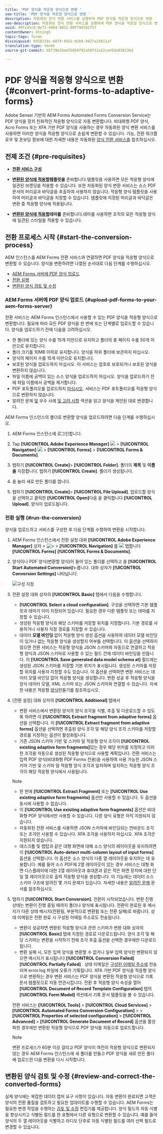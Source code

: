 ```yaml
---
title: 'PDF 양식을 적응형 양식으로 변환 '
seo-title: 'PDF 양식을 적응형 양식으로 변환 '
description: 자동화된 양식 변환 서비스를 실행하여 PDF 양식을 적응형 양식으로 변환
seo-description: 자동화된 양식 변환 서비스를 실행하여 PDF 양식을 적응형 양식으로 변환
uuid: 49fcd5c0-0e72-496d-9831-00f79d582f57
contentOwner: khsingh
topic-tags: forms
discoiquuid: 9358219c-6079-4552-92b9-b427a23811af
translation-type: tm+mt
source-git-commit: bbf39e3bae55654f92a50f52a22cee5da938236d

---
```



# PDF 양식을 적응형 양식으로 변환 {#convert-print-forms-to-adaptive-forms}

Adobe Sensei 기반의 AEM Forms Automated Forms Conversion Service는 PDF 양식을 장치 친화적인 적응형 양식으로 자동 변환합니다. 비대화형 PDF 양식, Acro Forms 또는 XFA 기반 PDF 양식을 사용하는 경우 자동화된 양식 변환 서비스를 사용하면 이러한 양식을 적응형 양식으로 손쉽게 변환할 수 있습니다. 기능, 전환 워크플로우 및 온보딩 정보에 대한 자세한 내용은 자동화된 [양식 전환 서비스를](introduction.md) 참조하십시오.

## 전제 조건 {#pre-requisites}

* [**전환 서비스 구성&#x200B;**](configure-service.md)

* **[변환된 양식에 적용할](https://helpx.adobe.com/experience-manager/6-5/forms/using/template-editor.html)템플릿을** 준비합니다.템플릿을 사용하면 모든 적응형 양식에 일관된 브랜딩을 적용할 수 있습니다. 또한 자동화된 양식 변환 서비스는 소스 PDF 문서의 머리글과 바닥글을 추출하여 사용하지 않습니다. 적응형 양식 템플릿을 사용하여 머리글과 바닥글을 지정할 수 있습니다. 템플릿에 지정된 머리글과 바닥글은 변환 중 적응형 양식에 적용됩니다.

* **[변환된 양식에 적용할](https://helpx.adobe.com/experience-manager/6-5/forms/using/themes.html)테마를** 준비합니다.테마를 사용하면 조직의 모든 적응형 양식에 일관된 스타일을 적용할 수 있습니다.

## 전환 프로세스 시작 {#start-the-conversion-process}

AEM 인스턴스를 AEM Forms 전환 서비스와 연결하면 PDF 양식을 적응형 양식으로 변환할 수 있습니다. 양식을 변환하려면 나열된 순서대로 다음 단계를 수행하십시오.

* [AEM Forms 서버에 PDF 양식 업로드](convert-existing-forms-to-adaptive-forms.md#upload-pdf-forms-to-your-aem-forms-server)
* [전환 실행](convert-existing-forms-to-adaptive-forms.md#run-the-conversion)
* [변환된 양식 검토 및 수정](review-correct-ui-edited.md)

### AEM Forms 서버에 PDF 양식 업로드 {#upload-pdf-forms-to-your-aem-forms-server}

전환 서비스는 AEM Forms 인스턴스에서 사용할 수 있는 PDF 양식을 적응형 양식으로 변환합니다. 필요에 따라 모든 PDF 양식을 한 번에 또는 단계별로 업로드할 수 있습니다. 양식을 업로드하기 전에 다음을 고려하십시오.

* 한 폴더에 있는 양식 수를 15개 미만으로 유지하고 폴더의 총 페이지 수를 50개 미만으로 유지합니다.
* 폴더 크기를 10MB 이하로 유지합니다. 양식을 하위 폴더에 보관하지 마십시오.
* 양식의 페이지 수를 15개 미만으로 유지합니다.
* 보호된 양식을 업로드하지 마십시오. 이 서비스는 암호로 보호되거나 보호된 양식을 변환하지 않습니다.
* 파일 이름에 공백이 있는 소스 양식을 업로드하지 마십시오. 양식을 업로드하기 전에 파일 이름에서 공백을 제거합니다.
* PDF 포트폴리오를 업로드하지 [마십시오](https://helpx.adobe.com/acrobat/using/overview-pdf-portfolios.html). 서비스는 PDF 포트폴리오를 적응형 양식으로 변환하지 않습니다.
* 알려진 문제 [및](known-issues.md) 우수 사례 [및 고려 사항](styles-and-pattern-considerations-and-best-practices.md) 섹션을 읽고 양식을 제안된 대로 변경합니다.

AEM Forms 인스턴스의 폴더로 변환할 양식을 업로드하려면 다음 단계를 수행하십시오.

1. AEM Forms 인스턴스에 로그인합니다.

1. Tap **[!UICONTROL Adobe Experience Manager]** ![](assets/adobeexperiencemanager.png) > **[!UICONTROL Navigation]** ![](assets/compass.png) > **[!UICONTROL Forms]** > **[!UICONTROL Forms & Documents]**.
1. 탭하기 **[!UICONTROL Create]**> **[!UICONTROL Folder]**. 폴더의 **제목** 및 **이름을** 지정합니다. 탭하기 **[!UICONTROL Create]**. 폴더가 생성됩니다.
1. 을 눌러 새로 만든 폴더를 엽니다.
1. 탭하기 **[!UICONTROL Create]**> **[!UICONTROL File Upload]**. 업로드할 양식을 선택하고 클릭한 **[!UICONTROL Open]**&#x200B;다음 을 클릭합니다 **[!UICONTROL Upload]**. 양식이 업로드됩니다.

### 전환 실행 {#run-the-conversion}

양식을 업로드하고 서비스를 구성한 후 다음 단계를 수행하여 변환을 시작합니다.

1. AEM Forms 인스턴스에서 전환 설정 대화 **[!UICONTROL Adobe Experience Manager]** 상자 > ![>](assets/adobeexperiencemanager.png) > **[!UICONTROL Navigation]** 를 ![](assets/compass.png) 탭합니다 **[!UICONTROL Forms]** **[!UICONTROL Forms & Documents]**.
1. 양식이나 PDF 양식(변환할 양식)이 들어 있는 폴더를 선택하고 을 **[!UICONTROL Start Automated Conversion]**&#x200B;누릅니다. 대화 상자가 **[!UICONTROL Conversion Settings]** 나타납니다.

   ![구성 지정](assets/conversion-settings-dialog.png)

1. 전환 설정 대화 상자의 **[!UICONTROL Basic]** 탭에서 다음을 수행합니다.

   * **[!UICONTROL Select a cloud configuration]**. 구성을 선택하면 기본 템플릿과 테마가 이미 지정되어 있습니다. 필요한 경우 다른 템플릿 또는 테마를 지정할 수 있습니다.
   * 생성된 적응형 양식과 해당 스키마를 저장할 위치를 지정합니다. 기본 경로를 사용하거나 사용자 지정 경로를 지정할 수 있습니다.
   * 데이터 **모델 바인딩** 없이 적응형 양식 생성 옵션을 사용하여 데이터 모델 바인딩이 있거나 없는 적응형 양식을 생성할지 여부를 선택합니다.
이 옵션을 선택하지 않으면 전환 서비스는 적응형 양식을 JSON 스키마와 자동으로 연결하고 적응형 양식과 JSON 스키마로 사용할 수 있는 필드 간에 데이터 바인딩을 만듭니다. 이 **[!UICONTROL Save generated data model schema at]** 필드에는 생성된 JSON 스키마를 저장할 기본 위치가 표시됩니다. 생성된 스키마를 저장할 위치를 사용자 지정할 수도 있습니다.
이 옵션을 선택하면 변환 서비스는 데이터 모델 바인딩 없이 적응형 양식을 생성합니다. 변환 성공 후 적응형 양식을 양식 데이터 모델, XML 스키마 또는 JSON 스키마와 연결할 수 있습니다. 자세한 내용은 적응형 [양식](https://helpx.adobe.com/experience-manager/6-5/forms/using/creating-adaptive-form.html)만들기를 참조하십시오.
   <!--
   Comment Type: draft

   <note type="note">
   <p>The XDP or XFA-based PDF form is not used to generate the Document of Record. The conversion service auto-generates the Document of Record only if you enable the Tools &gt; Cloud Services &gt; Automated Forms Conversion Configuration &gt; <strong>&lt;Properties of selected configuration&gt; &gt;</strong> Advanced &gt; Generate Document of Record option.</p>
   <p> </p>
   </note>
   -->

1. [전환 설정] 대화 상자의 **[!UICONTROL Additional]** 탭에서
   * 변환 서비스에서 변환된 양식의 양식 조각을 식별, 추출 및 다운로드할 수 있도록 하려면 이 **[!UICONTROL Extract fragment from adaptive forms]** 옵션을 선택합니다. 이 **[!UICONTROL Extract fragment from adaptive forms]** 옵션을 선택하면 추출된 양식 조각 및 해당 양식 조각 스키마를 저장할 경로를 지정하는 옵션이 활성화됩니다.
   * 기존 JSON 스키마 기반 및 스키마 덜 적응형 양식 조각이 **[!UICONTROL existing adaptive form fragments]**&#x200B;있는 경우 해당 위치를 지정하고 이러한 조각을 자동으로 생성된 적응형 양식으로 사용할 계획입니다. 전환 서비스는 입력 PDF 양식(비대화형 PDF Forms 전용)을 사용하여 사용 가능한 JSON 스키마 기반 및 스키마 덜 적응형 양식 조각과 일치하며 일치하는 적응형 양식 조각이 해당 적응형 양식에서 사용됩니다.
   >[!NOTE]
   >
   >
   > * 한 번에 **[!UICONTROL  Extract Fragment]** 또는 **[!UICONTROL Use existing adaptive form fragments]** 옵션만 사용할 수 있습니다. 두 옵션을 동시에 사용할 수 없습니다.
   > * 이 **[!UICONTROL Use existing adaptive form fragments]** 옵션은 비대화형 PDF 양식에서만 사용할 수 있습니다. 다른 양식 유형은 아직 지원되지 않습니다.
   > * 자동화된 전환 서비스를 사용하면 JSON 스키마에 바인딩되는 언바운드 조각 또는 조각만 사용할 수 있습니다. XFA 조각을 사용하지 마십시오. XFA 조각은 지원되지 않습니다.


   * 데스크톱 및 랩탑과 같은 대형 화면에 대해 소스 양식의 레이아웃을 유지하려면 이 **[!UICONTROL Auto-detect multi-column layout of input forms]** 옵션을 선택합니다. 이 옵션은 소스 양식의 다중 열 레이아웃을 유지하는 데 유용합니다. 예를 들어 소스 PDF에 2열 레이아웃이 있는 경우 서비스는 대형 화면 디스플레이에 대한 2열 레이아웃과 휴대폰과 같은 작은 화면 장치에 대한 단일 열 레이아웃으로 출력 적응형 양식을 생성합니다. 이 기능에는 데이터 소스 스키마 구조에 알려진 몇 가지 문제가 있습니다. 자세한 내용은 [알려진 문제](known-issues.md) 문서를 참조하십시오.



1. 탭하기 **[!UICONTROL Start Conversion]**. 전환이 시작되었습니다. 변환 진행 상태는 변환이 진행 중일 때까지 폴더나 양식에 표시됩니다. 전환이 완료된 후 메시지가 다른 상태 메시지(전환됨, 부분적으로 변환됨 또는 전환 실패)로 바뀝니다. 상태 이메일은 전환 완료 시 구성된 이메일 주소로도 전송됩니다.

   * 변환이 성공하면 변환된 적응형 양식과 관련 스키마가 변환 대화 상자의 **[!UICONTROL Basic]** 탭에 지정된 경로로 다운로드됩니다. 양식 조각 및 해당 스키마는 변환을 시작하기 전에 조각 추출 옵션을 선택한 경우에만 다운로드됩니다.
   * 변환 실패 시, 모든 입력 양식을 변환할 수 없거나 일부 입력 양식만 변환되지 않으면 메시지가 표시됩니다 **[!UICONTROL Conversion Failed]** **[!UICONTROL Partially Failed]** . 상태 이메일은 [구성된 이메일 주소에](configure-service.md#configureemailnotification) 전송되며 error.log 파일에 오류가 기록됩니다.
   XFA 기반 PDF 양식을 적응형 양식으로 변환하는 경우 변환 서비스는 PDF 양식을 변환된 적응형 양식으로 기록 문서 템플릿으로 자동 연관시킵니다. 전환 후 적응형 양식 속성을 열어 **[!UICONTROL Document of Record Template Configuration]** 탭의 **[!UICONTROL Form Model]** 섹션에서 기록 문서 템플릿을 볼 수 있습니다. </br>

   전환 서비스는 **[!UICONTROL Tools]** > **[!UICONTROL Cloud Services]** > **[!UICONTROL Automated Forms Conversion Configuration]** > > **[!UICONTROL Properties of selected configuration]** > **[!UICONTROL Advanced]** > **[!UICONTROL Generate Document of Record]** 옵션을 활성화한 경우에만 변환된 적응형 양식으로 PDF 양식을 자동으로 업로드합니다.

   <!--
   Comment Type: draft

   <note type="note">
   <p>By default, the adaptive form produces a JSON schema instead of XML schema on submission. JSON schema of a converted adaptive form is complaint with XML schema of an XFA-based form. You can use the <a href="https://sling.apache.org/apidocs/sling5/org/apache/sling/commons/json/xml/XML.html#toString">org.apache.sling.commons.json.xml API</a> to convert a JSON schema to XML schema. You can also use the following sample code for conversion:</p>
   <p><code class="code">import org.apache.sling.commons.json.JSONException;
   <discoiqbr /> import org.apache.sling.commons.json.JSONObject;
   <discoiqbr /> import org.apache.sling.commons.json.xml.XML;
   <discoiqbr />
   <discoiqbr /> public class ConversionUtils {
   <discoiqbr />
   <discoiqbr /> public static String jsonToXML(String jsonString) throws JSONException {
   <discoiqbr /> //https://sling.apache.org/apidocs/sling5/org/apache/sling/commons/json/xml/XML.html#toString(java.lang.Object)
   <discoiqbr /> //jar - http://maven.ibiblio.org/maven2/org/apache/sling/org.apache.sling.commons.json/2.0.18/
   <discoiqbr /> //Note: Need to extract boundData part before converting to XML
   <discoiqbr /> return XML.toString(new JSONObject(jsonString));
   <discoiqbr /> }
   <discoiqbr /> }</code><br /> </p>
   </note>
   -->

   >[!NOTE]
   >
   >변환 프로세스가 60분 이상 걸리고 PDF 양식이 여전히 적응형 양식으로 변환되지 않는 경우 AEM Forms 인스턴스에 새 폴더를 만들고 PDF 양식을 새로 만든 폴더에 업로드한 다음 변환을 다시 시작합니다.

## 변환된 양식 검토 및 수정 {#review-and-correct-the-converted-forms}

실제 양식에는 복잡한 데이터 캡처 요구 사항이 있습니다. 자동 변환이 완료되면 고객은 양식의 전환 품질을 검토하고 필요한 업데이트를 수행할 수 있습니다. AEM Forms는 필요한 변경 작업을 수행하는 [검토 및 수정](review-correct-ui-edited.md) 편집기를 제공합니다. 양식 필드의 자동 식별을 향상시키고 식별된 필드를 한 유형에서 다른 유형으로 변환할 수 있습니다. 예를 들어 양식의 두 열 레이아웃을 식별하고 라디오 단추로 자동 식별된 필드를 여러 선택 필드로 변경할 수 있습니다.
